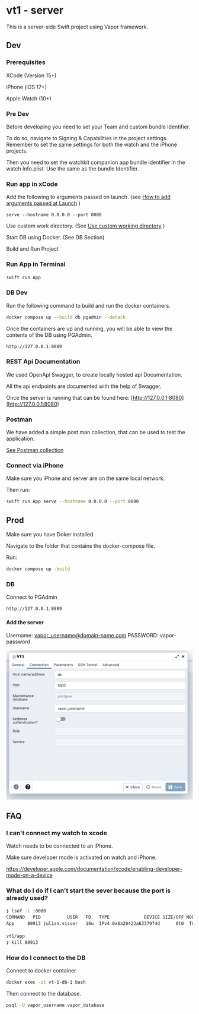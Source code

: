 # vt1 - server

This is a server-side Swift project using Vapor framework.

## Dev

### Prerequisites

XCode (Version 15+)

iPhone (iOS 17+)

Apple Watch (10+)

### Pre Dev

Before developing you need to set your Team and custom bundle Identifier.

To do so, navigate to Signing & Capabilities in the project settings.
Remember to set the same settings for both the watch and the iPhone projects.

Then you need to set the watchkit companion app bundle identifier in the watch Info.plist.
Use the same as the bundle Identifier.

### Run app in xCode

Add the following to arguments passed on launch. (see [How to add arguments passed at Launch](https://sarunw.com/posts/how-to-set-userdefaults-value-with-launch-arguments/) )

```plain
serve --hostname 0.0.0.0 --port 8080
```

Use custom work directory. (See [Use custom working directory](https://docs.vapor.codes/getting-started/xcode/#custom-working-directory) )

Start DB using Docker. (See DB Section)

Build and Run Project

### Run App in Terminal

```bash
swift run App
```

### DB Dev

Run the following command to build and run the docker containers.

```bash
docker compose up --build db pgadmin --detach
```

Once the containers are up and running, you will be able to view the contents of the DB using PGAdmin.

```bash
http://127.0.0.1:8889
```

### REST Api Documentation

We used OpenApi Swagger, to create locally hosted api Documentation.

All the api endpoints are documented with the help of Swagger.

Once the server is running that can be found here:
[http://127.0.0.1:8080](http://127.0.0.1:8080)

### Postman

We have added a simple post man collection, that can be used to test the application.

[See Postman collection](../postman)

### Connect via iPhone

Make sure you iPhone and server are on the same local network.

Then run:

```bash
swift run App serve --hostname 0.0.0.0 --port 8080
```

## Prod

Make sure you have Doker installed.

Navigate to the folder that contains the docker-compose file.

Run:

```bash
docker compose up -build
```

### DB

Connect to PGAdmin

```bash
http://127.0.0.1:8889
```

#### Add the server

Username: <vapor_username@domain-name.com>
PASSWORD: vapor-password

![pgadmin](../img/pgadmin-server.png)

## FAQ

### I can't connect my watch to xcode

Watch needs to be connected to an iPhone.

Make sure developer mode is activated on watch and iPhone.

https://developer.apple.com/documentation/xcode/enabling-developer-mode-on-a-device

### What do I do if I can't start the sever because the port is already used?

```bash
❯ lsof -i :8080
COMMAND   PID          USER   FD   TYPE             DEVICE SIZE/OFF NODE NAME
App     80913 julian.visser   16u  IPv4 0x6a20422a63379f4d      0t0  TCP *:http-alt (LISTEN)

vt1/app
❯ kill 80913
```

### How do I connect to the DB

Connect to docker container

```bash
docker exec -it vt-1-db-1 bash
```

Then connect to the database.

```bash
psql -U vapor_username vapor_database
```
